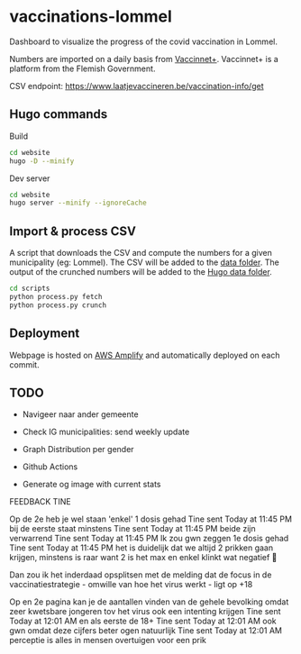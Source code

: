 # vaccinations-lommel
Dashboard to visualize the progress of the covid vaccination in Lommel.

Numbers are imported on a daily basis from [Vaccinnet+](https://www.laatjevaccineren.be/vaccinnet). Vaccinnet+ is a 
platform from the Flemish Government.

CSV endpoint: https://www.laatjevaccineren.be/vaccination-info/get

## Hugo commands

Build
```bash
cd website
hugo -D --minify
```

Dev server
```bash
cd website
hugo server --minify --ignoreCache
```

## Import & process CSV
A script that downloads the CSV and compute the numbers for a given municipality (eg: Lommel). The CSV will be added to 
the [data folder](./data). The output of the crunched numbers will be added to the [Hugo data folder](./website/data/).

```bash
cd scripts
python process.py fetch
python process.py crunch
```

## Deployment

Webpage is hosted on [AWS Amplify](https://aws.amazon.com/amplify/) and automatically deployed on each commit. 


## TODO
- Navigeer naar ander gemeente

- Check IG municipalities: send weekly update
- Graph Distribution per gender
- Github Actions
- Generate og image with current stats



FEEDBACK TINE

Op de 2e heb je wel staan 'enkel' 1 dosis gehad
Tine sent Today at 11:45 PM
bij de eerste staat minstens
Tine sent Today at 11:45 PM
beide zijn verwarrend
Tine sent Today at 11:45 PM
Ik zou gwn zeggen 1e dosis gehad
Tine sent Today at 11:45 PM
het is duidelijk dat we altijd 2 prikken gaan krijgen, minstens is raar want 2 is het max en enkel klinkt wat negatief 🙂


Dan zou ik het inderdaad opsplitsen met de melding dat de focus in de vaccinatiestrategie - omwille van hoe het virus  werkt - ligt op +18

Op en 2e pagina kan je de aantallen vinden van de gehele bevolking omdat zeer kwetsbare jongeren tov het virus ook een intenting krijgen
Tine sent Today at 12:01 AM
en als eerste de 18+
Tine sent Today at 12:01 AM
ook gwn omdat deze cijfers beter ogen natuurlijk
Tine sent Today at 12:01 AM
perceptie is alles in mensen overtuigen voor een prik
